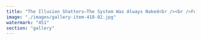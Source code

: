 ```yaml
---
title: "The Illusion Shatters—The System Was Always Naked<br /><br />For so long, centralized power has thrived on projection—layers of control, myths of invincibility, institutions dressed in authority.<br /><br />But what happens when the illusion collapses? When the system stands exposed, vulnerable, reduced to nothing but fear and bluster?<br /><br />The truth is, power was always borrowed, never innate. Its strength depended on the belief that it couldn’t fall. But now, the cracks widen, and the masquerade dissolves.<br /><br />What remains? The raw recognition that fluidity, not rigidity, defines resilience.<br /><br />A world where legitimacy is earned, not imposed.<br /><br />Where structures adjust to collective synchronization instead of enforcing obedience.<br /><br />The future belongs to those who see beyond the veil.<br /><br /><br />#SystemicRecalibration <br />#FractalTruth <br />#ResonantEvolution"
image: "./images/gallery-item-418-02.jpg"
watermark: "451"
section: "gallery"
---
```

